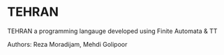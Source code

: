 # TEHRAN

TEHRAN a programming langauge developed using Finite Automata &amp; TT 

Authors: Reza Moradijam, Mehdi Golipoor
